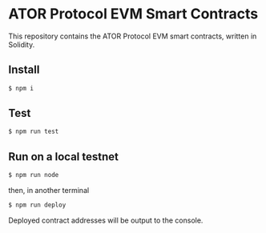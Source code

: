 # ATOR Protocol EVM Smart Contracts

This repository contains the ATOR Protocol EVM smart contracts, written in Solidity.

## Install
```bash
$ npm i
```

## Test
```bash
$ npm run test
```

## Run on a local testnet
```bash
$ npm run node
```

then, in another terminal

```bash
$ npm run deploy
```

Deployed contract addresses will be output to the console.
